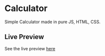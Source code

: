 # Calculator

Simple Calculator made in pure JS, HTML, CSS.

## Live Preview
See the live preview [here](https://wilam1.github.io/Calculator/)

